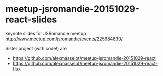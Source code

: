 # meetup-jsromandie-20151029-react-slides
keynote slides for JSRomandie meetup http://www.meetup.com/jsromandie/events/225984830/

Sister project (with code!) are

  * https://github.com/alexmasselot/meetup-jsromandie-20151029-react
  * https://github.com/alexmasselot/meetup-jsromandie-20151029-react-flux


